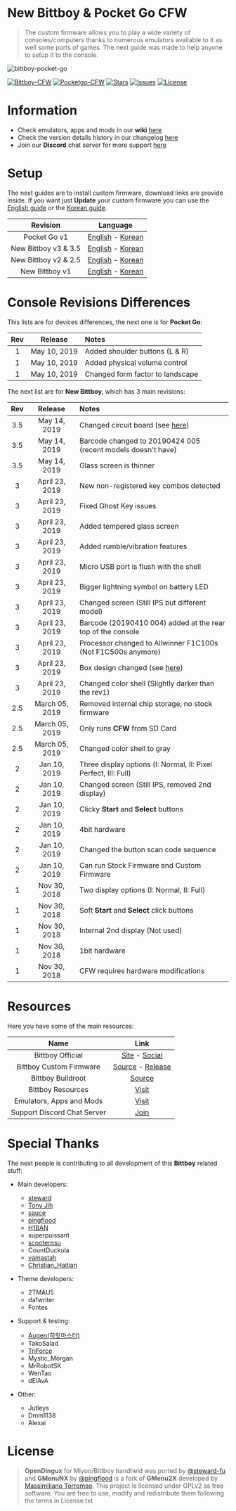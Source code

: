 # New Bittboy & Pocket Go CFW

> The custom firmware allows you to play a wide variety of consoles/computers thanks to numerous emulators available to it as well some ports of games. The next guide was made to help anyone to setup it to the console.

![bittboy-pocket-go](https://user-images.githubusercontent.com/16083854/59302103-2ca15e00-8c61-11e9-94df-096dde69e481.png)

[![Bittboy-CFW](https://img.shields.io/badge/Bittboy%20CFW-v4.0-brightgreen.svg)](https://github.com/TriForceX/NewBittboyCFW#setup)
[![Pocketgo-CFW](https://img.shields.io/badge/PocketGo%20CFW-v1.1-brightgreen.svg)](https://github.com/TriForceX/NewBittboyCFW#setup)
[![Stars](https://img.shields.io/github/stars/TriForceX/NewBittboyCFW.svg?label=Project%20Stars)](https://github.com/TriForceX/NewBittboyCFW/stargazers)
[![Issues](https://img.shields.io/github/issues/TriForceX/NewBittboyCFW.svg?label=Issues%20%26%20Requests&color=red)](https://github.com/TriForceX/NewBittboyCFW/issues)
[![License](https://img.shields.io/github/license/TriForceX/NewBittboyCFW.svg?label=License&color=yellow)](https://github.com/TriForceX/NewBittboyCFW#license)

# Information

- Check emulators, apps and mods in our **wiki** [here](https://github.com/TriForceX/NewBittboyCFW/wiki)
- Check the version details history in our changelog [here](https://github.com/TriForceX/NewBittboyCFW/blob/master/Changelog.md)
- Join our **Discord** chat server for more support [here](https://discord.me/retrogamehandhelds)

# Setup

The next guides are to install custom firmware, download links are provide inside. If you want just **Update** your custom firmware you can use the [English guide](https://github.com/TriForceX/New-Bittboy-CFW/blob/master/Update-CFW-EN.md)
or the [Korean guide](https://github.com/TriForceX/New-Bittboy-CFW/blob/master/Update-CFW-KO.md).

Revision | Language
:------------: | :------------:
Pocket Go v1 | [English](https://github.com/TriForceX/New-Bittboy-CFW/blob/master/PocketGo-Guide-EN.md) - [Korean](https://github.com/TriForceX/New-Bittboy-CFW/blob/master/PocketGo-Guide-KO.md)
New Bittboy v3 & 3.5 | [English](https://github.com/TriForceX/New-Bittboy-CFW/blob/master/Rev3-Guide-EN.md) - [Korean](https://github.com/TriForceX/New-Bittboy-CFW/blob/master/Rev3-Guide-KO.md)
New Bittboy v2 & 2.5 | [English](https://github.com/TriForceX/New-Bittboy-CFW/blob/master/Rev2-Guide-EN.md) - [Korean](https://github.com/TriForceX/New-Bittboy-CFW/blob/master/Rev2-Guide-KO.md)
New Bittboy v1 | [English](https://github.com/TriForceX/New-Bittboy-CFW/blob/master/Rev1-Guide-EN.md) - [Korean](https://github.com/TriForceX/New-Bittboy-CFW/blob/master/Rev1-Guide-KO.md)

# Console Revisions Differences

This lists are for devices differences, the next one is for **Pocket Go**:

Rev | Release | Notes
:------------: | :------------: | :------------
1 | May 10, 2019 | Added shoulder buttons (L & R)
1 | May 10, 2019 | Added physical volume control
1 | May 10, 2019 | Changed form factor to landscape

The next list are for **New Bittboy**, which has 3 main revisions:

Rev | Release | Notes
:------------: | :------------: | :------------
3.5 | May 14, 2019 | Changed circuit board (see [here](https://user-images.githubusercontent.com/16083854/61262811-a5aa3e80-a754-11e9-97b5-e9f2d4c8cda2.png))
3.5 | May 14, 2019 | Barcode changed to 20190424 005 (recent models doesn't have)
3.5 | May 14, 2019 | Glass screen is thinner
3 | April 23, 2019 | New non-registered key combos detected
3 | April 23, 2019 | Fixed Ghost Key issues
3 | April 23, 2019 | Added tempered glass screen
3 | April 23, 2019 | Added rumble/vibration features
3 | April 23, 2019 | Micro USB port is flush with the shell
3 | April 23, 2019 | Bigger lightning symbol on battery LED
3 | April 23, 2019 | Changed screen (Still IPS but different model)
3 | April 23, 2019 | Barcode (20190410 004) added at the rear top of the console
3 | April 23, 2019 | Processor changed to Allwinner F1C100s (Not F1C500s anymore)
3 | April 23, 2019 | Box design changed (see [here](https://user-images.githubusercontent.com/16083854/61263177-fa01ee00-a755-11e9-8f16-fca6ae217a80.jpg))
3 | April 23, 2019 | Changed color shell (Slightly darker than the rev1)
2.5 | March 05, 2019 | Removed internal chip storage, no stock firmware
2.5 | March 05, 2019 | Only runs **CFW** from SD Card
2.5 | March 05, 2019 | Changed color shell to gray
2 | Jan 10, 2019 | Three display options (I: Normal, II: Pixel Perfect, III: Full)
2 | Jan 10, 2019 | Changed screen (Still IPS, removed 2nd display)
2 | Jan 10, 2019 | Clicky **Start** and **Select** buttons
2 | Jan 10, 2019 | 4bit hardware
2 | Jan 10, 2019 | Changed the button scan code sequence
2 | Jan 10, 2019 | Can run Stock Firmware and Custom Firmware
1 | Nov 30, 2018 | Two display options (I: Normal, II: Full)
1 | Nov 30, 2018 | Soft **Start** and **Select** click buttons
1 | Nov 30, 2018 | Internal 2nd display (Not used)
1 | Nov 30, 2018 | 1bit hardware
1 | Nov 30, 2018 | CFW requires hardware modifications

# Resources

Here you have some of the main resources:

Name | Link
:------------: | :------------:
Bittboy Official | [Site](https://www.bittboy.com) - [Social](https://www.facebook.com/groups/bittboy)
Bittboy Custom Firmware | [Source](https://github.com/steward-fu/miyoo) - [Release](https://github.com/steward-fu/miyoo/releases)
Bittboy Buildroot | [Source](https://github.com/bittboy/buildroot)
Bittboy Resources | [Visit](https://www.dropbox.com/sh/04vuy4vwbz7tdn1/AADNJWp3jVL-siCksUOROBGca?dl=0&lst=)
Emulators, Apps and Mods | [Visit](https://github.com/TriForceX/NewBittboyCFW/wiki)
Support Discord Chat Server | [Join](https://discord.me/retrogamehandhelds)

# Special Thanks

The next people is contributing to all development of this **Bittboy** related stuff:

- Main developers:
  - [steward](https://github.com/steward-fu)
  - [Tony Jih](https://github.com/tonyjih)
  - [sauce](https://github.com/gameblabla)
  - [pingflood](https://github.com/pingflood)
  - [H1BAN](https://github.com/hi-ban)
  - superpuissant
  - [scooterpsu](https://github.com/scooterpsu)
  - CountDuckula
  - [vamastah](https://github.com/szymor)
  - [Christian_Haitian](https://github.com/christianhaitian)

- Theme developers:
  - 2TMAU5
  - da1writer
  - Fontes
  
- Support & testing:
  - [Augen(히힛마스터)](https://github.com/AugenKOR)
  - TakoSalad
  - [TriForce](https://github.com/TriForceX)
  - Mystic_Morgan
  - MrRobotSK
  - WenTao
  - dElAvA

- Other:
  - Jutleys
  - Dmm1138
  - Alexai
  
# License

> **OpenDingux** for Miyoo/Bittboy handheld was ported by [@steward-fu](https://github.com/steward-fu) and **GMenuNX** by [@pingflood](https://github.com/pingflood) is a fork of **GMenu2X** developed by [Massimiliano Torromeo](mailto:massimiliano.torromeo@gmail.com). This project is licensed under GPLv2 as free software. You are free to use, modify and redistribute them following the terms in License.txt
